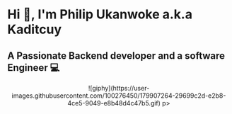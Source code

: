 # Hi 👋, I'm Philip Ukanwoke a.k.a Kaditcuy
## A Passionate Backend developer and a software Engineer 💻

<p align="center">
    ![giphy](https://user-images.githubusercontent.com/100276450/179907264-29699c2d-e2b8-4ce5-9049-e8b48d4c47b5.gif)
p>




